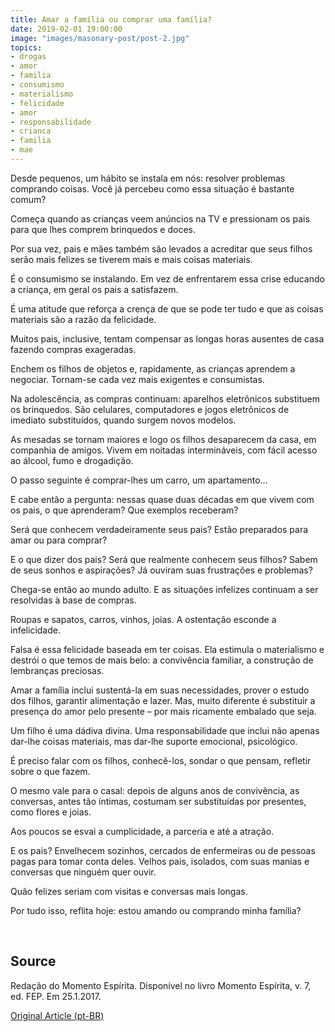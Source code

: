 ```yaml
---
title: Amar a família ou comprar uma família?
date: 2019-02-01 19:00:00
image: "images/masonary-post/post-2.jpg"
topics: 
- drogas
- amor
- familia
- consumismo
- materialismo
- felicidade
- amor
- responsabilidade
- crianca
- familia
- mae
---
```


Desde pequenos, um hábito se instala em nós: resolver problemas comprando
coisas. Você já percebeu como essa situação é bastante comum?

Começa quando as crianças veem anúncios na TV e pressionam os pais para que
lhes comprem brinquedos e doces.

Por sua vez, pais e mães também são levados a acreditar que seus filhos serão
mais felizes se tiverem mais e mais coisas materiais.

É o consumismo se instalando. Em vez de enfrentarem essa crise educando a
criança, em geral os pais a satisfazem.

É uma atitude que reforça a crença de que se pode ter tudo e que as coisas
materiais são a razão da felicidade.

Muitos pais, inclusive, tentam compensar as longas horas ausentes de casa
fazendo compras exageradas.

Enchem os filhos de objetos e, rapidamente, as crianças aprendem a negociar.
Tornam-se cada vez mais exigentes e consumistas.

Na adolescência, as compras continuam: aparelhos eletrônicos substituem os
brinquedos. São celulares, computadores e jogos eletrônicos de imediato
substituídos, quando surgem novos modelos.

As mesadas se tornam maiores e logo os filhos desaparecem da casa, em companhia
de amigos. Vivem em noitadas intermináveis, com fácil acesso ao álcool, fumo e
drogadição.

O passo seguinte é comprar-lhes um carro, um apartamento...

E cabe então a pergunta: nessas quase duas décadas em que vivem com os pais, o
que aprenderam? Que exemplos receberam?

Será que conhecem verdadeiramente seus pais? Estão preparados para amar ou para
comprar?

E o que dizer dos pais? Será que realmente conhecem seus filhos? Sabem de seus
sonhos e aspirações? Já ouviram suas frustrações e problemas?

Chega-se então ao mundo adulto. E as situações infelizes continuam a ser
resolvidas à base de compras.

Roupas e sapatos, carros, vinhos, joias. A ostentação esconde a infelicidade.

Falsa é essa felicidade baseada em ter coisas. Ela estimula o materialismo e
destrói o que temos de mais belo: a convivência familiar, a construção de
lembranças preciosas.

Amar a família inclui sustentá-la em suas necessidades, prover o estudo dos
filhos, garantir alimentação e lazer. Mas, muito diferente é substituir a
presença do amor pelo presente – por mais ricamente embalado que seja.

Um filho é uma dádiva divina. Uma responsabilidade que inclui não apenas
dar-lhe coisas materiais, mas dar-lhe suporte emocional, psicológico.

É preciso falar com os filhos, conhecê-los, sondar o que pensam, refletir sobre
o que fazem.

O mesmo vale para o casal: depois de alguns anos de convivência, as conversas,
antes tão íntimas, costumam ser substituídas por presentes, como flores e
joias.

Aos poucos se esvai a cumplicidade, a parceria e até a atração.

E os pais? Envelhecem sozinhos, cercados de enfermeiras ou de pessoas pagas
para tomar conta deles. Velhos pais, isolados, com suas manias e conversas que
ninguém quer ouvir.

Quão felizes seriam com visitas e conversas mais longas.

Por tudo isso, reflita hoje: estou amando ou comprando minha família?

 
## Source
Redação do Momento Espírita.
Disponível no livro Momento Espírita, v. 7, ed. FEP.
Em 25.1.2017. 

[Original Article (pt-BR)](http://www.momento.com.br/pt/ler_texto.php?id=5010)

